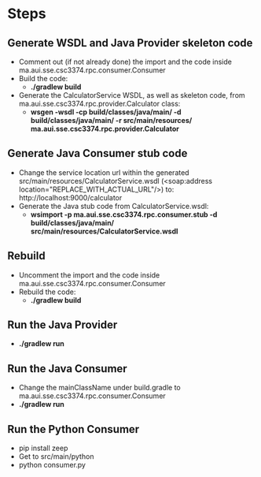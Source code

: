 # Steps

## Generate WSDL and Java Provider skeleton code
- Comment out (if not already done) the import and the code inside ma.aui.sse.csc3374.rpc.consumer.Consumer
- Build the code:
  - **./gradlew build**
- Generate the CalculatorService WSDL, as well as skeleton code, from ma.aui.sse.csc3374.rpc.provider.Calculator class:
  - **wsgen -wsdl -cp build/classes/java/main/ -d build/classes/java/main/ -r src/main/resources/ ma.aui.sse.csc3374.rpc.provider.Calculator**

## Generate Java Consumer stub code
- Change the service location url within the generated src/main/resources/CalculatorService.wsdl (<soap:address location="REPLACE_WITH_ACTUAL_URL"/>) to: http://localhost:9000/calculator
- Generate the Java stub code from CalculatorService.wsdl:
  - **wsimport -p ma.aui.sse.csc3374.rpc.consumer.stub -d build/classes/java/main/ src/main/resources/CalculatorService.wsdl**

## Rebuild
- Uncomment the import and the code inside ma.aui.sse.csc3374.rpc.consumer.Consumer
- Rebuild the code:
  - **./gradlew build**

## Run the Java Provider
- **./gradlew run**

## Run the Java Consumer
- Change the mainClassName under build.gradle to ma.aui.sse.csc3374.rpc.consumer.Consumer
- **./gradlew run**

## Run the Python Consumer
- pip install zeep
- Get to src/main/python
- python consumer.py
